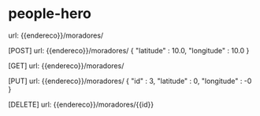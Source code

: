 # people-hero
url: {{endereco}}/moradores/

[POST]
url: {{endereco}}/moradores/
{
	"latitude" : 10.0,
	"longitude" : 10.0
}

[GET]
url: {{endereco}}/moradores/

[PUT]
url: {{endereco}}/moradores/
{
	"id" : 3,
	"latitude" : 0,
	"longitude" : -0
}

[DELETE]
url: {{endereco}}/moradores/{{id}}
